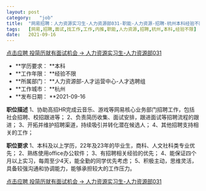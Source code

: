 ```yaml
---
layout:	post
category:	"job"
title:	"网易招聘：人力资源实习生-人力资源部031-职能-人力资源-招聘-杭州本科经验不限"
tags:	[网易,招聘,面试,找工作,工作,内推,职能,人力资源,招聘,杭州,本科,经验不限]
date:	2021-09-16
---
```


[点击应聘 投简历就有面试机会 -> 人力资源实习生-人力资源部031](http://mobile.bole.netease.com/bole/boleDetail?id=35001&employeeId=346f03c3cda5f04c&key=all)



- **学历要求： **本科
- **工作年限： **经验不限
- **所属部门： **人力资源部-人才运营中心-人才选聘组
- **工作城市： **杭州
- **发布日期： **2021-09-16



**职位描述**
1、协助高招HR完成云音乐、游戏等网易核心业务部门招聘工作，包括社会招聘、校招跟进等；
2、负责简历收集、面试安排，跟进面试等招聘流程的跟进；
3、开拓并维护招聘渠道，持续吸引并转化潜在候选人；
4、其他招聘支持相关的工作；



**职位要求**
1、本科及以上学历，22年及23年的毕业生，商科、人文社科类专业优先；
2、熟练使用office办公软件；
3、有招聘相关经验的优先；
4、能保证四个月以上实习，每周至少4天，能全勤的同学优先考虑；
5、积极主动，思维灵活，具备较强沟通和协调能力，能够承担较大的工作压力。



[点击应聘 投简历就有面试机会 -> 人力资源实习生-人力资源部031](http://mobile.bole.netease.com/bole/boleDetail?id=35001&employeeId=346f03c3cda5f04c&key=all)